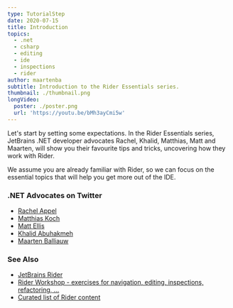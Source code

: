 ```yaml
---
type: TutorialStep
date: 2020-07-15
title: Introduction
topics:
  - .net
  - csharp
  - editing
  - ide
  - inspections
  - rider
author: maartenba
subtitle: Introduction to the Rider Essentials series.
thumbnail: ./thumbnail.png
longVideo:
  poster: ./poster.png
  url: 'https://youtu.be/bMh3ayCmi5w'
---
```


Let's start by setting some expectations. In the Rider Essentials series, JetBrains .NET developer advocates Rachel, Khalid, Matthias, Matt and Maarten, will show you their favourite tips and tricks, uncovering how they work with Rider.

We assume you are already familiar with Rider, so we can focus on the essential topics that will help you get more out of the IDE.

### .NET Advocates on Twitter

- [Rachel Appel](https://www.twitter.com/RachelAppel)
- [Matthias Koch](https://www.twitter.com/matkoch87)
- [Matt Ellis](https://www.twitter.com/citizenmatt)
- [Khalid Abuhakmeh](https://www.twitter.com/buhakmeh)
- [Maarten Balliauw](https://www.twitter.com/MaartenBalliauw)

### See Also

- [JetBrains Rider](https://www.jetbrains.com/rider/)
- [Rider Workshop - exercises for navigation, editing, inspections, refactoring, ...](https://github.com/JetBrains/resharper-rider-samples)
- [Curated list of Rider content](https://github.com/maartenba/rider-content/)
